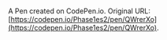 # 

A Pen created on CodePen.io. Original URL: [https://codepen.io/Phase1es2/pen/QWrerXo](https://codepen.io/Phase1es2/pen/QWrerXo).

